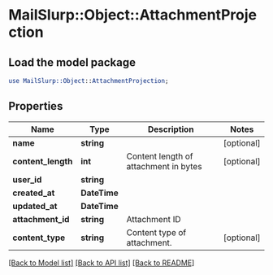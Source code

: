# MailSlurp::Object::AttachmentProjection

## Load the model package
```perl
use MailSlurp::Object::AttachmentProjection;
```

## Properties
Name | Type | Description | Notes
------------ | ------------- | ------------- | -------------
**name** | **string** |  | [optional] 
**content_length** | **int** | Content length of attachment in bytes | [optional] 
**user_id** | **string** |  | 
**created_at** | **DateTime** |  | 
**updated_at** | **DateTime** |  | 
**attachment_id** | **string** | Attachment ID | 
**content_type** | **string** | Content type of attachment. | [optional] 

[[Back to Model list]](../README#documentation-for-models) [[Back to API list]](../README#documentation-for-api-endpoints) [[Back to README]](../README)


